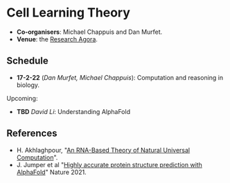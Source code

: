 # Cell Learning Theory

* **Co-organisers**: Michael Chappuis and Dan Murfet.
* **Venue**: the [Research Agora](https://www.roblox.com/games/8164954581/Research-Agora).

## Schedule

* **17-2-22** (*Dan Murfet, Michael Chappuis*): Computation and reasoning in biology.

Upcoming:

* **TBD** *David Li*: Understanding AlphaFold

## References

* H. Akhlaghpour, "[An RNA-Based Theory of Natural Universal Computation](https://arxiv.org/abs/2008.08814)".
* J. Jumper et al "[Highly accurate protein structure prediction with AlphaFold](https://www.nature.com/articles/s41586-021-03819-2)" Nature 2021.
